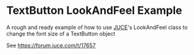 # TextButton LookAndFeel Example

A rough and ready example of how to use [JUCE](https://www.juce.com/)'s LookAndFeel class to change the font size of a TextButton object

See <https://forum.juce.com/t/17657>
